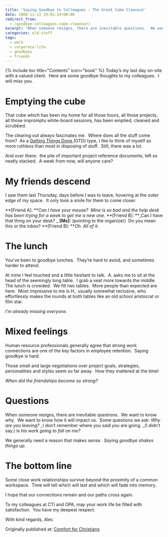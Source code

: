 ```yaml
---
title: 'Saying Goodbye to Colleagues - The Great Cube Cleanout'
date: 2008-11-13 19:02:33+00:00
redirect_from:
  - /goodbye-colleagues-cube-cleanout/
excerpt: "When someone resigns, there are inevitable questions.  We want to know why.  We want to know how it will impact us.  Some questions we ask"
categories: old-stuff
tags: 
  - work
  - corporate-life
  - goodbyes
  - friends
---
```

{% include toc title="Contents" icon="book" %}
Today’s my last day on-site with a valued client.  Here are some goodbye thoughts to my colleagues.  I will miss you.

# Emptying the cube

That cube which has been my home for all those hours, all those projects, all those impromptu white-board sessions, has been emptied, cleaned and scrubbed.

The clearing out always fascinates me.  Where does all the stuff come from?  As a [Getting Things Done ](http://www.43folders.com/2004/09/08/getting-started-with-getting-things-done)(GTD) type, I like to think of myself as more ruthless than most in disposing of stuff.  Still, there was a lot.

And over there:  the pile of important project reference documents, left so neatly stacked.  A week from now, will anyone care?

# My friends descend

I saw them last Thursday, days before I was to leave, hovering at the outer edge of my space.  It only took a smile for them to come closer.

**[Friend A]: **_Can I have your mouse?  Mine is so bad and the help desk has been trying for a week to get me a new one._
**[Friend B]: **_Can I have that thing on your desk? _
**[Me]:** (pointing to the organizer)  Do you mean this or the inbox?
**[Friend B]: **_Oh. All of it._

# The lunch

You’ve been to goodbye lunches.  They’re hard to avoid, and sometimes harder to attend.

At mine I feel touched and a little hesitant to talk.  A. asks me to sit at the head of the seemingly long table.  I grab a seat more towards the middle.   The lunch is crowded.  We fill two tables.  More people than expected are here.  Most impressive to me is H., usually somewhat reclusive, who effortlessly makes the rounds at both tables like an old school aristocrat or film star.

_I’m already missing everyone._

# Mixed feelings

Human resource professionals generally agree that strong work connections are one of the key factors in employee retention.  Saying goodbye is hard.

Those small and large negotiations over project goals, strategies, personalities and styles seem so far away.  How they mattered at the time!

_When did the friendships become so strong?_

# Questions

When someone resigns, there are inevitable questions.  We want to know why.  We want to know how it will impact us.  Some questions we ask:
_Why are you leaving?_
_I don’t remember where you said you are going. _(I didn’t say.)
_Is his work going to fall on me?_

We generally need a reason that makes sense.  _Saying goodbye shakes things up._

# The bottom line

Some close work relationships survive beyond the proximity of a common workspace.  Time will tell which will last and which will fade into memory.

I hope that our connections remain and our paths cross again.

To my colleagues at CTi and OPA, may your work life be filled with satisfaction.  You have my deepest respect.

With kind regards,
Alec

<div>Originally published at: <a href='http://www.alecsatin.com/'>Comfort for Christians</a></div>
